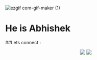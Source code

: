 ![ezgif com-gif-maker (1)](https://user-images.githubusercontent.com/31225066/149372263-1f79b1e3-0a94-46c4-8ebf-0eac1937b644.gif)


<h1>He is Abhishek</h1>




<!-- <img alt="freeCodeCamp points" src="https://img.shields.io/freecodecamp/points/iamabhi5hek?label=FreeCodeCamp"> -->


##Lets connect : 
<div align="center">
  
[<img src="https://img.shields.io/badge/iamabhi5hek%20-%230077B5.svg?&style=for-the-badge&logo=linkedin&logoColor=white"/>](https://www.linkedin.com/in/iamabhi5hek/)
[<img src="https://img.shields.io/badge/iamabhi5hek%20-%23E4405F.svg?&style=for-the-badge&logo=Instagram&logoColor=white"/>](https://www.instagram.com/i.am.abhi5hek/)
 
</div> 



  

